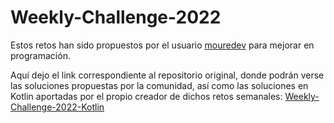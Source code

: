 # Weekly-Challenge-2022
Estos retos han sido propuestos por el usuario [mouredev](https://github.com/mouredev) para mejorar en programación.

Aquí dejo el link correspondiente al repositorio original, donde podrán verse las soluciones propuestas por la comunidad, así como las soluciones en Kotlin aportadas por el propio creador de dichos retos semanales: [Weekly-Challenge-2022-Kotlin](https://github.com/mouredev/Weekly-Challenge-2022-Kotlin)
